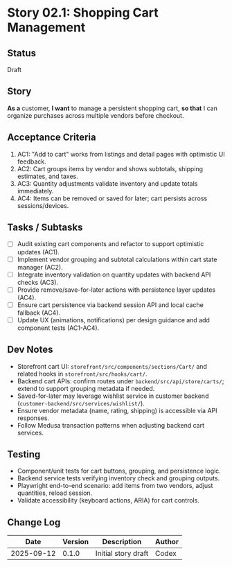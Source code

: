 # Story 02.1: Shopping Cart Management

## Status
Draft

## Story
**As a** customer,
**I want** to manage a persistent shopping cart,
**so that** I can organize purchases across multiple vendors before checkout.

## Acceptance Criteria
1. AC1: "Add to cart" works from listings and detail pages with optimistic UI feedback.
2. AC2: Cart groups items by vendor and shows subtotals, shipping estimates, and taxes.
3. AC3: Quantity adjustments validate inventory and update totals immediately.
4. AC4: Items can be removed or saved for later; cart persists across sessions/devices.

## Tasks / Subtasks
- [ ] Audit existing cart components and refactor to support optimistic updates (AC1).
- [ ] Implement vendor grouping and subtotal calculations within cart state manager (AC2).
- [ ] Integrate inventory validation on quantity updates with backend API checks (AC3).
- [ ] Provide remove/save-for-later actions with persistence layer updates (AC4).
- [ ] Ensure cart persistence via backend session API and local cache fallback (AC4).
- [ ] Update UX (animations, notifications) per design guidance and add component tests (AC1-AC4).

## Dev Notes
- Storefront cart UI: `storefront/src/components/sections/Cart/` and related hooks in `storefront/src/hooks/cart/`.
- Backend cart APIs: confirm routes under `backend/src/api/store/carts/`; extend to support grouping metadata if needed.
- Saved-for-later may leverage wishlist service in customer backend (`customer-backend/src/services/wishlist/`).
- Ensure vendor metadata (name, rating, shipping) is accessible via API responses.
- Follow Medusa transaction patterns when adjusting backend cart services.

## Testing
- Component/unit tests for cart buttons, grouping, and persistence logic.
- Backend service tests verifying inventory check and grouping outputs.
- Playwright end-to-end scenario: add items from two vendors, adjust quantities, reload session.
- Validate accessibility (keyboard actions, ARIA) for cart controls.

## Change Log
| Date       | Version | Description              | Author |
|------------|---------|--------------------------|--------|
| 2025-09-12 | 0.1.0   | Initial story draft      | Codex  |
